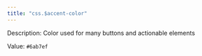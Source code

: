 ```yaml
---
title: "css.$accent-color"
---
```


Description: Color used for many buttons and actionable elements

Value: `#6ab7ef`